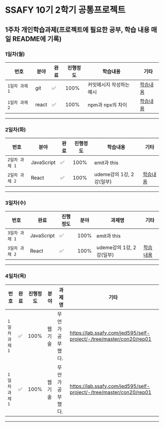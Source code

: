 # SSAFY 10기 2학기 공통프로젝트


## 1주차 개인학습과제(프로젝트에 필요한 공부, 학습 내용 매일 README에 기록)


### 1일차(월)
|번호|분야|완료|진행정도|학습내용|기타|
|----|----|----|----|----|----|
|`1일차 과제 1`|git|:white_check_mark:|100%|커밋메시지 작성하는 예시|[학습내용](./240108_1.md)|
|`1일차 과제 2`|react|:white_check_mark:|100%|npm과 npx의 차이|[학습내용](./240108_2.md)|
---

### 2일차(화)
|번호|분야|완료|진행정도|학습내용|기타|
|----|----|----|----|----|----|
| `2일차 과제 1` | JavaScript |:white_check_mark:|100%| emit과 this ||
| `2일차 과제 2` | React |:white_check_mark:|100%| udeme강의 1강, 2강(일부) |[학습내용](./240109.md)|
---

### 3일차(수)
|번호|완료|진행정도|분야|과제명|기타|
|----|----|----|----|----|----|
| `3일차 과제 1` | JavaScript |:white_check_mark:|100%| emit과 this ||
| `3일차 과제 2` | React |:white_check_mark:|100%| udeme강의 1강, 2강(일부) |[학습내용](./240109.md)|

---

### 4일차(목)
|번호|완료|진행정도|분야|과제명|기타|
|----|----|----|----|----|----|
|`1일차 과제 1`|:white_check_mark:|100%|웹 기술|무언가 공부했다.|https://lab.ssafy.com/jed595/self-project/-/tree/master/con20/rep01|
|`1일차 과제 1`|:white_check_mark:|100%|웹 기술|무언가 공부했다.|https://lab.ssafy.com/jed595/self-project/-/tree/master/con20/rep01|

----